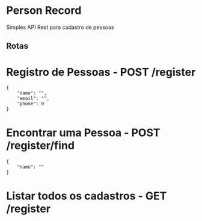 # Person Record

Simples API Rest para cadastro de pessoas

## Rotas

# Registro de Pessoas - POST /register

```
{
	"name": "",
	"email": "",
	"phone": 0
}
```

# Encontrar uma Pessoa - POST /register/find
```
{
	"name": ""
}
```

# Listar todos os cadastros - GET /register
